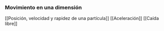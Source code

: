 ### Movimiento en una dimensión 
[[Posición, velocidad y rapidez de una partícula]]
[[Aceleración]]
[[Caída libre]]


